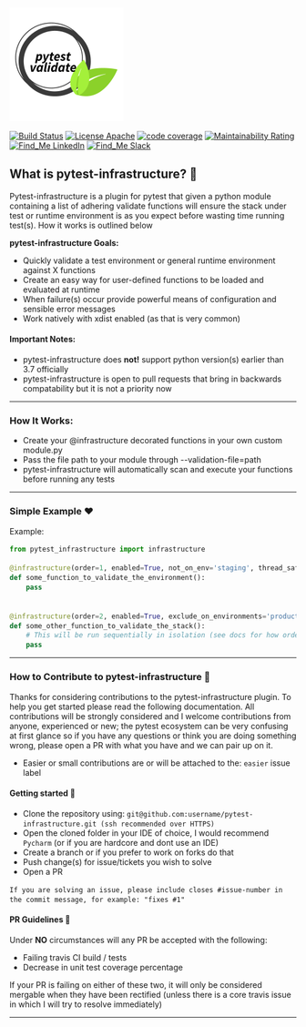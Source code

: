 <kbd>
  <img src="https://github.com/symonk/pytest-infrastructure/blob/master/.github/.images/pytest_infrastructure.png">
</kbd>
  <p></p>

[![Build Status](https://api.travis-ci.org/symonk/pytest-validate.svg?branch=master)](https://travis-ci.org/symonk/pytest-validate)
[![License Apache](https://img.shields.io/badge/license-Apache%202-brightgreen.svg)](https://github.com/symonk/pytest-infrastructure/blob/master/LICENSE)
[![code coverage](https://codecov.io/gh/symonk/pytest-infrastructure/branch/master/graph/badge.svg)](https://codecov.io/gh/symonk/pytest-infrastructure)
[![Maintainability Rating](https://sonarcloud.io/api/project_badges/measure?project=symonk_pytest-validate&metric=sqale_rating)](https://sonarcloud.io/dashboard?id=symonk_pytest-validate)
[![Find_Me LinkedIn](https://img.shields.io/badge/Find_Me-LinkedIn-brightgreen.svg)](https://www.linkedin.com/in/simonk09/)
[![Find_Me Slack](https://img.shields.io/badge/Find_Me-Slack-brightgreen.svg)](https://testersio.slack.com)

## What is pytest-infrastructure? :flags:
Pytest-infrastructure is a plugin for pytest that given a python module containing a list of adhering validate functions will
ensure the stack under test or runtime environment is as you expect before wasting time running test(s).  How it works is
outlined below

**pytest-infrastructure Goals:**
 - Quickly validate a test environment or general runtime environment against X functions
 - Create an easy way for user-defined functions to be loaded and evaluated at runtime
 - When failure(s) occur provide powerful means of configuration and sensible error messages
 - Work natively with xdist enabled (as that is very common)

#### Important Notes:
 - pytest-infrastructure does **not!** support python version(s) earlier than 3.7 officially
 - pytest-infrastructure is open to pull requests that bring in backwards compatability but it is not a priority now


 ---

 ### How It Works:
  - Create your @infrastructure decorated functions in your own custom module.py
  - Pass the file path to your module through --validation-file=path
  - pytest-infrastructure will automatically scan and execute your functions before running any tests

---

### Simple Example :hearts:
Example:

```python
from pytest_infrastructure import infrastructure

@infrastructure(order=1, enabled=True, not_on_env='staging', thread_safe=True)
def some_function_to_validate_the_environment():
    pass


@infrastructure(order=2, enabled=True, exclude_on_environments='production', thread_safe=False)
def some_other_function_to_validate_the_stack():
    # This will be run sequentially in isolation (see docs for how order= works with thread_safe=False
    pass
```

---

### How to Contribute to pytest-infrastructure :rocket:
Thanks for considering contributions to the pytest-infrastructure plugin.  To help you get started please read the following documentation.  All contributions will be strongly considered and I welcome contributions from anyone, experienced or new; the pytest ecosystem can be very confusing at first glance so if you have any questions or think you are doing something wrong, please open a PR with what you have and we can pair up on it.

 - Easier or small contributions are or will be attached to the: `easier` issue label

#### Getting started :rocket:

- Clone the repository using: `git@github.com:username/pytest-infrastructure.git (ssh recommended over HTTPS)`
- Open the cloned folder in your IDE of choice, I would recommend `Pycharm` (or if you are hardcore and dont use an IDE)
- Create a branch or if you prefer to work on forks do that
- Push change(s) for issue/tickets you wish to solve
- Open a PR

`If you are solving an issue, please include closes #issue-number in the commit message, for example: "fixes #1"`

#### PR Guidelines :rocket:
Under **NO** circumstances will any PR be accepted with the following:

- Failing travis CI build / tests
- Decrease in unit test coverage percentage

If your PR is failing on either of these two, it will only be considered mergable when they have been rectified (unless there is a core travis issue in which I will try to resolve immediately)

---
